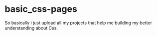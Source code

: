 # basic_css-pages
So basically i just upload all my projects that help me building my better understanding about Css.
